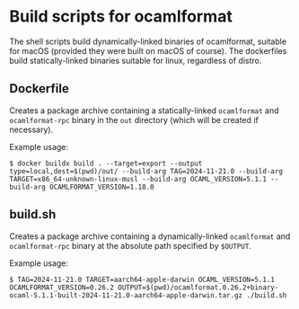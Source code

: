 # Build scripts for ocamlformat

The shell scripts build dynamically-linked binaries of ocamlformat, suitable for
macOS (provided they were built on macOS of course). The dockerfiles build
statically-linked binaries suitable for linux, regardless of distro.

## Dockerfile

Creates a package archive containing a statically-linked `ocamlformat` and
`ocamlformat-rpc` binary in the `out` directory (which will be created if
necessary).

Example usage:
```
$ docker buildx build . --target=export --output type=local,dest=$(pwd)/out/ --build-arg TAG=2024-11-21.0 --build-arg TARGET=x86_64-unknown-linux-musl --build-arg OCAML_VERSION=5.1.1 --build-arg OCAMLFORMAT_VERSION=1.18.0

```

## build.sh

Creates a package archive containing a dynamically-linked `ocamlformat` and
`ocamlformat-rpc` binary at the absolute path specified by `$OUTPUT`.

Example usage:
```
$ TAG=2024-11-21.0 TARGET=aarch64-apple-darwin OCAML_VERSION=5.1.1 OCAMLFORMAT_VERSION=0.26.2 OUTPUT=$(pwd)/ocamlformat.0.26.2+binary-ocaml-5.1.1-built-2024-11-21.0-aarch64-apple-darwin.tar.gz ./build.sh
```
